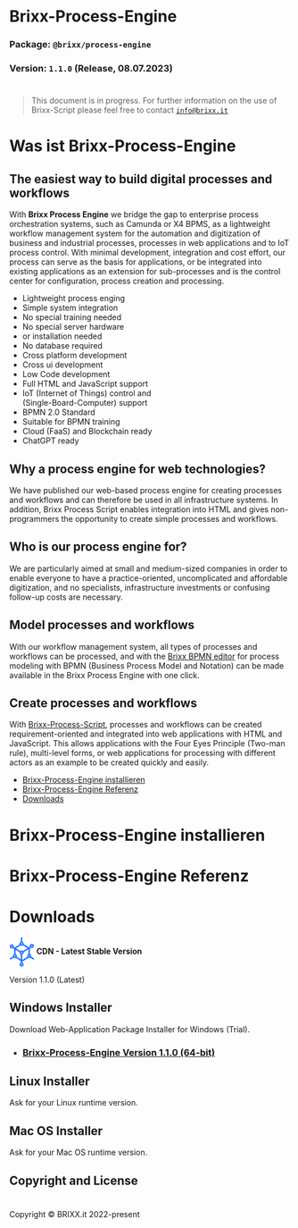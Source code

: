 <link href="http//netdna.bootstrapcdn.com/font-awesome/3.2.1/css/font-awesome.css" rel="stylesheet">

# Brixx-Process-Engine

### Package: `@brixx/process-engine`

### Version: `1.1.0` (Release, 08.07.2023)

#

> This document is in progress. For further information on the use of Brixx-Script please feel free to contact [`info@brixx.it`](info@brixx.it)

# Was ist Brixx-Process-Engine

## The easiest way to build digital processes and workflows

With **Brixx Process Engine** we bridge the gap to enterprise process orchestration systems, such as Camunda or X4 BPMS, as a lightweight workflow management system for the automation and digitization of business and industrial processes, processes in web applications and to IoT process control. With minimal development, integration and cost effort, our process can serve as the basis for applications, or be integrated into existing applications as an extension for sub-processes and is the control center for configuration, process creation and processing.

-   Lightweight process enging
-   Simple system integration
-   No special training needed
-   No special server hardware
-   or installation needed
-   No database required
-   Cross platform development
-   Cross ui development
-   Low Code development
-   Full HTML and JavaScript support
-   IoT (Internet of Things) control and  
    (Single-Board-Computer) support
-   BPMN 2.0 Standard
-   Suitable for BPMN training
-   Cloud (FaaS) and Blockchain ready
-   ChatGPT ready

## Why a process engine for web technologies?

We have published our web-based process engine for creating processes and workflows and can therefore be used in all infrastructure systems. In addition, Brixx Process Script enables integration into HTML and gives non-programmers the opportunity to create simple processes and workflows.

## Who is our process engine for?

We are particularly aimed at small and medium-sized companies in order to enable everyone to have a practice-oriented, uncomplicated and affordable digitization, and no specialists, infrastructure investments or confusing follow-up costs are necessary.

## Model processes and workflows

With our workflow management system, all types of processes and workflows can be processed, and with the [Brixx BPMN editor](../brixx-bpmn-editor/README.md) for process modeling with BPMN (Business Process Model and Notation) can be made available in the Brixx Process Engine with one click.

## Create processes and workflows

With [Brixx-Process-Script](../brixx-process-script/README.md), processes and workflows can be created requirement-oriented and integrated into web applications with HTML and JavaScript. This allows applications with the Four Eyes
Principle (Two-man rule), multi-level forms, or web applications for processing with different actors as an example to be created quickly and easily.

-   [Brixx-Process-Engine installieren](#installation)
-   [Brixx-Process-Engine Referenz](#reference)
-   [Downloads](#downloads)

# <div id='installation' /> Brixx-Process-Engine installieren

# <div id='reference' /> Brixx-Process-Engine Referenz

# <div id='downloads' /> Downloads

<img src="../assets/images/logo-blue.svg" style="height: 54px; vertical-align: middle;" />
<b>CDN - Latest Stable Version</b><p />

Version 1.1.0 (Latest)

## <i class="fa-brands fa-windows"></i> Windows Installer

Download Web-Application Package Installer for Windows (Trial).

-   ### [Brixx-Process-Engine Version 1.1.0 (64-bit)](https://brixx.it/@brixx/setup/Brixx-Process-Engine-v1.1.0-x64.exe)

## <i class="fa-brands fa-linux"></i> Linux Installer

Ask for your Linux runtime version.

## <i class="fa-brands fa-apple"></i> Mac OS Installer

Ask for your Mac OS runtime version.

## Copyright and License

#

Copyright © BRIXX.it 2022-present
